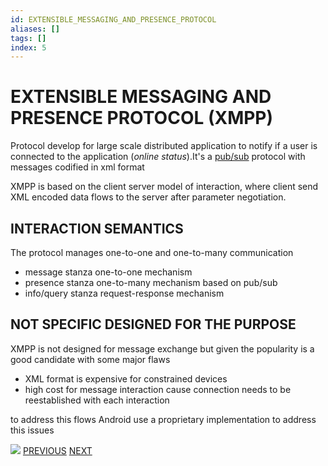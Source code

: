 ```yaml
---
id: EXTENSIBLE_MESSAGING_AND_PRESENCE_PROTOCOL
aliases: []
tags: []
index: 5
---
```


# EXTENSIBLE MESSAGING AND PRESENCE PROTOCOL (XMPP)

Protocol develop for large scale distributed application to notify if a user is connected to the application (*online status*).It's  a [pub/sub](PUB_SUB_MODEL.md) protocol with messages codified in xml format

XMPP is based on the client server model of interaction, where client send XML encoded data flows to the server after parameter negotiation.

## INTERACTION SEMANTICS

The protocol manages one-to-one and one-to-many communication

- message stanza one-to-one mechanism
- presence stanza one-to-many mechanism based on pub/sub
- info/query stanza request-response mechanism

## NOT SPECIFIC DESIGNED FOR THE PURPOSE

XMPP is not designed for message exchange but given the popularity is a good candidate with some major flaws

- XML format is expensive for constrained devices
- high cost for message interaction cause connection needs to be reestablished with each interaction

to address this flows Android use a proprietary implementation to address this issues

![](Pasted%20image%2020240616164345.png)
[PREVIOUS](CORBA_MESSAGING.md) [NEXT](EVENTS.md)
